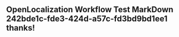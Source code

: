 <properties
ms.topic="hero-topic"
ms.test1="hero-topic"
ms.test2="test"/>

## OpenLocalization Workflow Test MarkDown 242bde1c-fde3-424d-a57c-fd3bd9bd1ee1 thanks!
